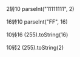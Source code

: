 
2转10
parseInt("11111111", 2)

16转10
parseInt("FF", 16)

10转16
(255).toString(16)

10转2
(255).toString(2)
